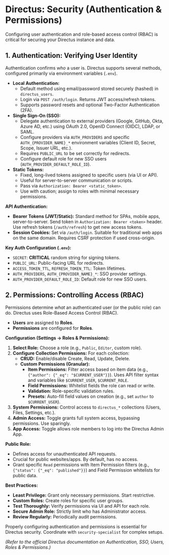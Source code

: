 # Directus: Security (Authentication & Permissions)

Configuring user authentication and role-based access control (RBAC) is critical for securing your Directus instance and data.

## 1. Authentication: Verifying User Identity

Authentication confirms *who* a user is. Directus supports several methods, configured primarily via environment variables (`.env`).

*   **Local Authentication:**
    *   Default method using email/password stored securely (hashed) in `directus_users`.
    *   Login via `POST /auth/login`. Returns JWT access/refresh tokens.
    *   Supports password resets and optional Two-Factor Authentication (2FA).
*   **Single Sign-On (SSO):**
    *   Delegate authentication to external providers (Google, GitHub, Okta, Azure AD, etc.) using OAuth 2.0, OpenID Connect (OIDC), LDAP, or SAML.
    *   Configure providers via `AUTH_PROVIDERS` and specific `AUTH_{PROVIDER_NAME}_*` environment variables (Client ID, Secret, Scope, Issuer URL, etc.).
    *   Requires `PUBLIC_URL` to be set correctly for redirects.
    *   Configure default role for new SSO users (`AUTH_PROVIDER_DEFAULT_ROLE_ID`).
*   **Static Tokens:**
    *   Fixed, long-lived tokens assigned to specific users (via UI or API).
    *   Useful for server-to-server communication or scripts.
    *   Pass via `Authorization: Bearer <static_token>`.
    *   Use with caution; assign to roles with minimal necessary permissions.

**API Authentication:**

*   **Bearer Tokens (JWT/Static):** Standard method for SPAs, mobile apps, server-to-server. Send token in `Authorization: Bearer <token>` header. Use refresh tokens (`/auth/refresh`) to get new access tokens.
*   **Session Cookies:** Set via `/auth/login`. Suitable for traditional web apps on the same domain. Requires CSRF protection if used cross-origin.

**Key Auth Configuration (`.env`):**

*   `SECRET`: **CRITICAL** random string for signing tokens.
*   `PUBLIC_URL`: Public-facing URL for redirects.
*   `ACCESS_TOKEN_TTL`, `REFRESH_TOKEN_TTL`: Token lifetimes.
*   `AUTH_PROVIDERS`, `AUTH_{PROVIDER_NAME}_*`: SSO provider settings.
*   `AUTH_PROVIDER_DEFAULT_ROLE_ID`: Default role for new SSO users.

## 2. Permissions: Controlling Access (RBAC)

Permissions determine *what* an authenticated user (or the public role) can do. Directus uses Role-Based Access Control (RBAC).

*   **Users** are assigned to **Roles**.
*   **Permissions** are configured for **Roles**.

**Configuration (Settings -> Roles & Permissions):**

1.  **Select Role:** Choose a role (e.g., `Public`, `Editor`, custom role).
2.  **Configure Collection Permissions:** For each collection:
    *   **CRUD:** Enable/disable Create, Read, Update, Delete.
    *   **Custom Permissions (Granular):**
        *   **Item Permissions:** Filter access based on item data (e.g., `{"author": {"_eq": "$CURRENT_USER"}}`). Uses API filter syntax and variables like `$CURRENT_USER`, `$CURRENT_ROLE`.
        *   **Field Permissions:** Whitelist fields the role can read or write.
        *   **Validation:** Role-specific validation rules.
        *   **Presets:** Auto-fill field values on creation (e.g., set `author` to `$CURRENT_USER`).
3.  **System Permissions:** Control access to `directus_*` collections (Users, Files, Settings, etc.).
4.  **Admin Access:** Toggle grants full system access, bypassing permissions. Use sparingly.
5.  **App Access:** Toggle allows role members to log into the Directus Admin App.

**Public Role:**

*   Defines access for unauthenticated API requests.
*   Crucial for public websites/apps. By default, has no access.
*   Grant specific `Read` permissions with Item Permission filters (e.g., `{"status": {"_eq": "published"}}`) and Field Permission whitelists for public data.

**Best Practices:**

*   **Least Privilege:** Grant only necessary permissions. Start restrictive.
*   **Custom Roles:** Create roles for specific user groups.
*   **Test Thoroughly:** Verify permissions via UI and API for each role.
*   **Secure Admin Role:** Strictly limit who has Administrator access.
*   **Review Regularly:** Periodically audit permissions.

Properly configuring authentication and permissions is essential for Directus security. Coordinate with `security-specialist` for complex setups.

*(Refer to the official Directus documentation on Authentication, SSO, Users, Roles & Permissions.)*
